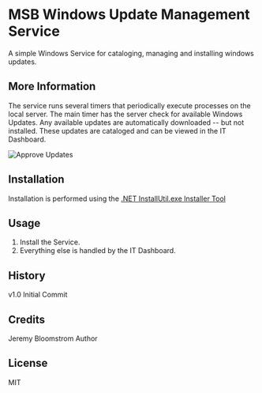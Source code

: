 # MSB Windows Update Management Service

A simple Windows Service for cataloging, managing and installing 
windows updates.

## More Information
The service runs several timers that periodically execute processes on the local server. 
The main timer has the server check for available Windows Updates. Any available updates are automatically downloaded -- but not installed.
These updates are cataloged and can be viewed in the IT Dashboard.

![Approve Updates](https://github.com/Gimcrack/msb-windows-update-management/raw/master/images/ApproveUpdates.png "Approve Updates")

## Installation

Installation is performed using the [.NET InstallUtil.exe Installer Tool](https://msdn.microsoft.com/en-us/library/50614e95%28v=vs.110%29.aspx "Help Online")

## Usage

1. Install the Service.
2. Everything else is handled by the IT Dashboard.

## History

v1.0 Initial Commit

## Credits

Jeremy Bloomstrom Author

## License

MIT